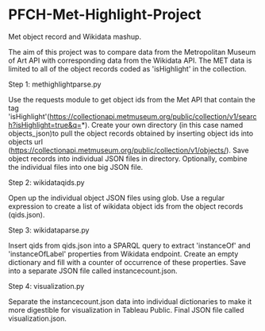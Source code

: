 # PFCH-Met-Highlight-Project
Met object record and Wikidata mashup.

The aim of this project was to compare data from the Metropolitan Museum of Art API with corresponding data from the Wikidata API. The MET data is limited to all of the object records coded as 'isHighlight' in the collection. 

Step 1: methighlightparse.py

Use the requests module to get object ids from the Met API that contain the tag 'isHighlight'(https://collectionapi.metmuseum.org/public/collection/v1/search?isHighlight=true&q=*). Create your own directory (in this case named objects_json)to pull the object records obtained by inserting object ids into objects url (https://collectionapi.metmuseum.org/public/collection/v1/objects/). Save object records into individual JSON files in directory. Optionally, combine the individual files into one big JSON file. 

Step 2: wikidataqids.py

Open up the individual object JSON files using glob. Use a regular expression to create a list of wikidata object ids from the object records (qids.json).

Step 3: wikidataparse.py

Insert qids from qids.json into a SPARQL query to extract 'instanceOf' and 'instanceOfLabel' properties from Wikidata endpoint. Create an empty dictionary and fill with a counter of occurrence of these properties. Save into a separate JSON file called instancecount.json.

Step 4: visualization.py

Separate the instancecount.json data into individual dictionaries to make it more digestible for visualization in Tableau Public. Final JSON file called visualization.json. 


